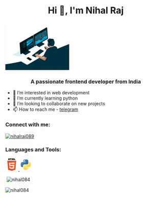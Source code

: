 
<h1 align="center">Hi 👋, I'm Nihal Raj</h1>

![alt text](https://github.com/nihal084/nihal084/raw/main/200w.gif)


<h3 align="center">A passionate frontend developer from India</h3>


- 👀 I’m interested in web development
- 🌱 I’m currently learning python
- 💞️ I’m looking to collaborate on new projects
- 📫 How to reach me - [telegram](http://t.me/Harsh)


<h3 align="left">Connect with me:</h3>
<p align="left">
<a href="https://instagram.com/nihalraj089" target="blank"><img align="center" src="https://raw.githubusercontent.com/rahuldkjain/github-profile-readme-generator/master/src/images/icons/Social/instagram.svg" alt="nihalraj089" height="30" width="40" /></a>
</p>

<h3 align="left">Languages and Tools:</h3>
<p align="left"> <a href="https://www.w3.org/html/" target="_blank" rel="noreferrer"> <img src="https://raw.githubusercontent.com/devicons/devicon/master/icons/html5/html5-original-wordmark.svg" alt="html5" width="40" height="40"/> </a> <a href="https://www.python.org" target="_blank" rel="noreferrer"> <img src="https://raw.githubusercontent.com/devicons/devicon/master/icons/python/python-original.svg" alt="python" width="40" height="40"/> </a> </p>

<p>&nbsp;<img align="center" src="https://github-readme-stats.vercel.app/api?username=nihal084&show_icons=true&locale=en" alt="nihal084" /></p>

<p><img align="center" src="https://github-readme-streak-stats.herokuapp.com/?user=nihal084&" alt="nihal084" /></p>
